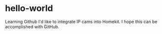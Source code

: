 # hello-world
Learning Github
I'd like to integrate IP cams into Homekit.  I hope this can be accomplished with GitHub.
